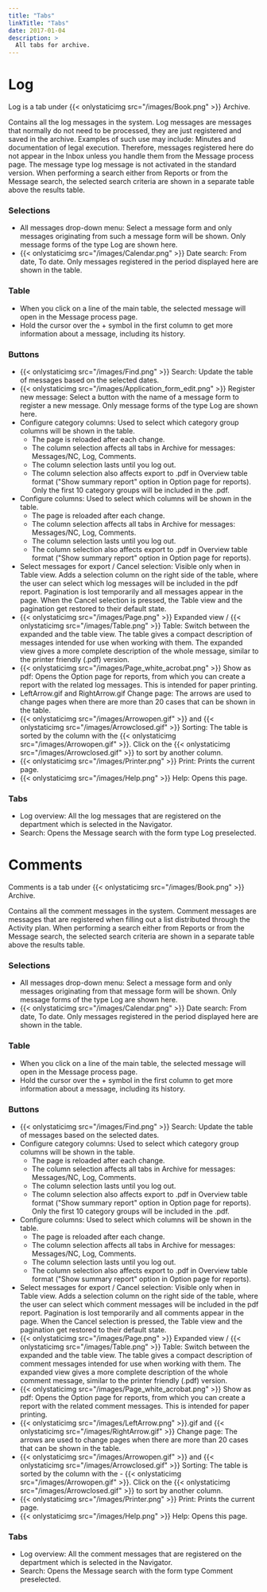 ```yaml
---
title: "Tabs"
linkTitle: "Tabs"
date: 2017-01-04
description: >
  All tabs for archive.
---
```

# Log
Log is a tab under {{< onlystaticimg src="/images/Book.png" >}} Archive.

Contains all the log messages in the system. Log messages are messages that normally do not need to be processed, they are just registered and saved in the archive. Examples of such use may include: Minutes and documentation of legal execution. Therefore, messages registered here do not appear in the Inbox unless you handle them from the Message process page. The message type log message is not activated in the standard version. When performing a search either from Reports or from the Message search, the selected search criteria are shown in a separate table above the results table.

### Selections

- All messages drop-down menu: Select a message form and only messages originating from such a message form will be shown. Only message forms of the type Log are shown here.
- {{< onlystaticimg src="/images/Calendar.png" >}} Date search: From date, To date. Only messages registered in the period displayed here are shown in the table.

### Table

- When you click on a line of the main table, the selected message will open in the Message process page.
- Hold the cursor over the + symbol in the first column to get more information about a message, including its history.

### Buttons

- {{< onlystaticimg src="/images/Find.png" >}} Search: Update the table of messages based on the selected dates.
- {{< onlystaticimg src="/images/Application_form_edit.png" >}} Register new message: Select a button with the name of a message form to register a new message. Only message forms of the type Log are shown here.
- Configure category columns: Used to select which category group columns will be shown in the table.
  - The page is reloaded after each change.
  - The column selection affects all tabs in Archive for messages: Messages/NC, Log, Comments.
  - The column selection lasts until you log out.
  - The column selection also affects export to .pdf in Overview table format ("Show summary report" option in Option page for reports). Only the first 10 category groups will be included in the .pdf.
- Configure columns: Used to select which columns will be shown in the table.
  - The page is reloaded after each change.
  - The column selection affects all tabs in Archive for messages: Messages/NC, Log, Comments.
  - The column selection lasts until you log out.
  - The column selection also affects export to .pdf in Overview table format ("Show summary report" option in Option page for reports).
- Select messages for export / Cancel selection: Visible only when in Table view. Adds a selection column on the right side of the table, where the user can select which log messages will be included in the pdf report. Pagination is lost temporarily and all messages appear in the page. When the Cancel selection is pressed, the Table view and the pagination get restored to their default state.
- {{< onlystaticimg src="/images/Page.png" >}} Expanded view / {{< onlystaticimg src="/images/Table.png" >}} Table: Switch between the expanded and the table view. The table gives a compact description of messages intended for use when working with them. The expanded view gives a more complete description of the whole message, similar to the printer friendly (.pdf) version.
- {{< onlystaticimg src="/images/Page_white_acrobat.png" >}} Show as pdf: Opens the Option page for reports, from which you can create a report with the related log messages. This is intended for paper printing.
- LeftArrow.gif and RightArrow.gif Change page: The arrows are used to change pages when there are more than 20 cases that can be shown in the table.
- {{< onlystaticimg src="/images/Arrowopen.gif" >}} and {{< onlystaticimg src="/images/Arrowclosed.gif" >}} Sorting: The table is sorted by the column with the {{< onlystaticimg src="/images/Arrowopen.gif" >}}. Click on the {{< onlystaticimg src="/images/Arrowclosed.gif" >}} to sort by another column.
- {{< onlystaticimg src="/images/Printer.png" >}} Print: Prints the current page.
- {{< onlystaticimg src="/images/Help.png" >}} Help: Opens this page.

### Tabs

- Log overview: All the log messages that are registered on the department which is selected in the Navigator.
- Search: Opens the Message search with the form type Log preselected.

# Comments
Comments is a tab under {{< onlystaticimg src="/images/Book.png" >}} Archive.

Contains all the comment messages in the system. Comment messages are messages that are registered when filling out a list distributed through the Activity plan. When performing a search either from Reports or from the Message search, the selected search criteria are shown in a separate table above the results table.

### Selections

- All messages drop-down menu: Select a message form and only messages originating from that message form will be shown. Only message forms of the type Log are shown here.
- {{< onlystaticimg src="/images/Calendar.png" >}} Date search: From date, To date. Only messages registered in the period displayed here are shown in the table.

### Table

- When you click on a line of the main table, the selected message will open in the Message process page.
- Hold the cursor over the + symbol in the first column to get more information about a message, including its history.

### Buttons

- {{< onlystaticimg src="/images/Find.png" >}} Search: Update the table of messages based on the selected dates.
- Configure category columns: Used to select which category group columns will be shown in the table.
  - The page is reloaded after each change.
  - The column selection affects all tabs in Archive for messages: Messages/NC, Log, Comments.
  - The column selection lasts until you log out.
  - The column selection also affects export to .pdf in Overview table format ("Show summary report" option in Option page for reports). Only the first 10 category groups will be included in the .pdf.
- Configure columns: Used to select which columns will be shown in the table.
  - The page is reloaded after each change.
  - The column selection affects all tabs in Archive for messages: Messages/NC, Log, Comments.
  - The column selection lasts until you log out.
  - The column selection also affects export to .pdf in Overview table format ("Show summary report" option in Option page for reports).
- Select messages for export / Cancel selection: Visible only when in Table view. Adds a selection column on the right side of the table, where the user can select which comment messages will be included in the pdf report. Pagination is lost temporarily and all comments appear in the page. When the Cancel selection is pressed, the Table view and the pagination get restored to their default state.
- {{< onlystaticimg src="/images/Page.png" >}} Expanded view / {{< onlystaticimg src="/images/Table.png" >}} Table: Switch between the expanded and the table view. The table gives a compact description of comment messages intended for use when working with them. The expanded view gives a more complete description of the whole comment message, similar to the printer friendly (.pdf) version.
- {{< onlystaticimg src="/images/Page_white_acrobat.png" >}} Show as pdf: Opens the Option page for reports, from which you can create a report with the related comment messages. This is intended for paper printing.
- {{< onlystaticimg src="/images/LeftArrow.png" >}}.gif and {{< onlystaticimg src="/images/RightArrow.gif" >}} Change page: The arrows are used to change pages when there are more than 20 cases that can be shown in the table.
- {{< onlystaticimg src="/images/Arrowopen.gif" >}} and {{< onlystaticimg src="/images/Arrowclosed.gif" >}} Sorting: The table is sorted by the column with the - {{< onlystaticimg src="/images/Arrowopen.gif" >}}. Click on the {{< onlystaticimg src="/images/Arrowclosed.gif" >}} to sort by another column.
- {{< onlystaticimg src="/images/Printer.png" >}} Print: Prints the current page.
- {{< onlystaticimg src="/images/Help.png" >}} Help: Opens this page.

### Tabs

- Log overview: All the comment messages that are registered on the department which is selected in the Navigator.
- Search: Opens the Message search with the form type Comment preselected.